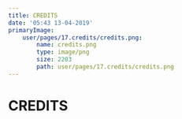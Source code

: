 ```yaml
---
title: CREDITS
date: '05:43 13-04-2019'
primaryImage:
    user/pages/17.credits/credits.png:
        name: credits.png
        type: image/png
        size: 2203
        path: user/pages/17.credits/credits.png
---
```


# CREDITS